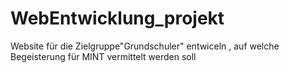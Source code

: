 # WebEntwicklung_projekt
Website für die Zielgruppe"Grundschuler" entwiceln , auf welche Begeisterung für MINT vermittelt werden soll
